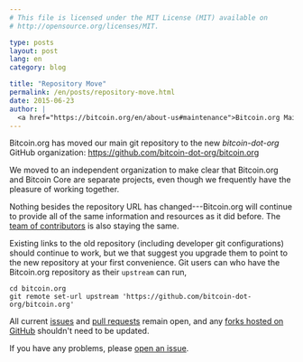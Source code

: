 ```yaml
---
# This file is licensed under the MIT License (MIT) available on
# http://opensource.org/licenses/MIT.

type: posts
layout: post
lang: en
category: blog

title: "Repository Move"
permalink: /en/posts/repository-move.html
date: 2015-06-23
author: |
  <a href="https://bitcoin.org/en/about-us#maintenance">Bitcoin.org Maintainers</a>
---
```

Bitcoin.org has moved our main git repository to the new
*bitcoin-dot-org* GitHub organization:
<https://github.com/bitcoin-dot-org/bitcoin.org>

We moved to an independent organization to make clear that Bitcoin.org
and Bitcoin Core are separate projects, even though we frequently have
the pleasure of working together.

Nothing besides the repository URL has changed---Bitcoin.org will
continue to provide all of the same information and resources as it did
before.  The [team of contributors][] is also staying the same.

Existing links to the old repository (including developer git
configurations) should continue to work, but we that suggest you upgrade
them to point to the new repository at your first convenience. Git users
can who have the Bitcoin.org repository as their `upstream` can run,

    cd bitcoin.org
    git remote set-url upstream 'https://github.com/bitcoin-dot-org/bitcoin.org'

All current [issues][] and [pull requests][] remain open, and any [forks hosted
on GitHub][] shouldn't need to be updated.

If you have any problems, please [open an issue][].

[team of contributors]: https://bitcoin.org/en/about-us#https://bitcoin.org/en/about-us#help
[issues]: https://github.com/bitcoin-dot-org/bitcoin.org/issues
[pull requests]: https://github.com/bitcoin-dot-org/bitcoin.org/pulls
[forks hosted on github]: https://github.com/bitcoin-dot-org/bitcoin.org/network
[open an issue]: https://github.com/bitcoin-dot-org/bitcoin.org/issues/new
